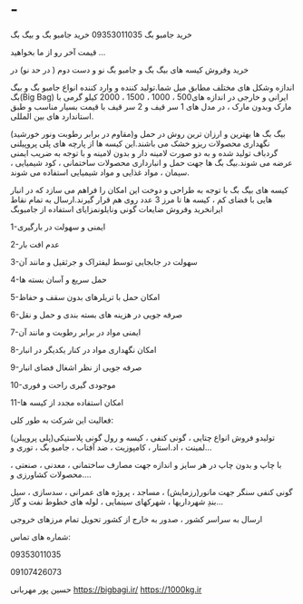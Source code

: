 # -
خرید جامبو بگ 09353011035
خرید جامبو بگ و بیگ بگ

قیمت آخر رو از ما بخواهید …



خرید وفروش کیسه های بیگ بگ و جامبو بگ نو و دست دوم ( در حد نو) در

اندازه وشکل های مختلف مطابق میل شما.تولید كننده و وارد كننده انواع جامبو بگ و بیگ بگ(Big Bag) ایرانی و خارجی در اندازه های500 ، 1000 ، 1500 ، 2000  کیلو گرمی با مارک وبدون مارک ، در مدل های  1 سر قیف و 2 سر قیف با قیمت بسیار مناسب و طبق استاندارد های بین المللی.

(مقاوم در برابر رطوبت ونور خورشید)بیگ بگ ها بهترین و ارزان ترین روش در حمل و نگهداری محصولات ریزو خشک می باشند.این کیسه ها از پارچه های پلی پروپیلنی گردباف تولید شده و به دو صورت لامینه دار و بدون لامینه و با توجه به ضریب ایمنی عرضه می شوند.بیگ بگ ها جهت حمل و انبارداری محصولات ساختمانی ، کود شیمیایی ، سیمان ، مواد غذایی و مواد شیمیایی استفاده می شوند.

کیسه های بیگ بگ با توجه به طراحی و دوخت این امکان را فراهم می سازد که در انبار هایی با فضای کم ، کیسه ها تا مرز 3 عدد روی هم قرار گیرند.ارسال به تمام نقاط ایرانخرید وفروش ضایعات گونی ونایلونمزایای استفاده از جامبوبگ

 



1-ایمنی و سهولت در بارگیری

2-عدم افت بار

3-سهولت در جابجایی توسط لیفتراک و جرثقیل و مانند آن

4-حمل سریع و آسان بسته ها

5-امکان حمل با تریلرهای بدون سقف و حفاظ

6-صرفه جویی در هزینه های بسته بندی و حمل و نقل

7-ایمنی مواد در برابر رطوبت و مانند آن

8-امکان نگهداری مواد در کنار یکدیگر در انبار

9-صرفه جویی از نظر اشغال فضای انبار

10-موجودی گیری راحت و فوری

11-امکان استفاده مجدد از کیسه ها

فعالیت این شرکت به طور کلی:

تولیدو فروش انواع چتایی ، گونی کنفی ، کیسه و رول گونی پلاستیکی(پلی پروپیلن) لمینت ، اد.استار ، کامپوزیت ، ضد آفتاب ، جامبو بگ ، توری و…

با چاپ و بدون چاپ در هر سایز و اندازه جهت مصارف ساختمانی ، معدنی ، صنعتی ، محصولات کشاورزی و….

گونی کنفی سنگر جهت مانور(رزمایش) ، مساجد ، پروژه های عمرانی ، سدسازی ، سیل بندِ شهرداریها ، شهرکهای سینمایی ، لوله های خطوط نفت و گاز…

ارسال به سراسر کشور ، صدور به خارج از کشور تحویل تمام مرزهای خروجی

شماره های تماس:



09353011035

09107426073

حسین پور مهربانی
https://bigbagi.ir/
https://1000kg.ir
